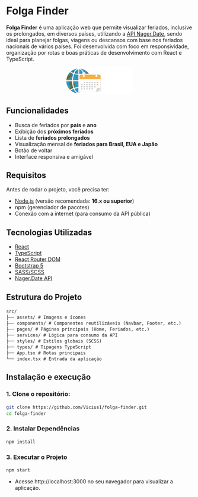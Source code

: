 # Folga Finder
**Folga Finder** é uma aplicação web que permite visualizar feriados, inclusive os prolongados, em diversos países, utilizando a [API Nager.Date](https://date.nager.at), sendo ideal para planejar folgas, viagens ou descansos com base nos feriados nacionais de vários países. Foi desenvolvida com foco em responsividade, organização por rotas e boas práticas de desenvolvimento com React e TypeScript.

<p align="center">
  <img src="src/assets/logo.png" alt="Folga Finder" width="180" />
</p>

## Funcionalidades
-  Busca de feriados por **país** e **ano**
-  Exibição dos **próximos feriados**
-  Lista de **feriados prolongados**
-  Visualização mensal de **feriados para Brasil, EUA e Japão**
-  Botão de voltar
-  Interface responsiva e amigável

## Requisitos
Antes de rodar o projeto, você precisa ter:
- [Node.js](https://nodejs.org/) (versão recomendada: **16.x ou superior**)
- npm (gerenciador de pacotes)
- Conexão com a internet (para consumo da API pública)

## Tecnologias Utilizadas
- [React](https://reactjs.org/)
- [TypeScript](https://www.typescriptlang.org/)
- [React Router DOM](https://reactrouter.com/)
- [Bootstrap 5](https://getbootstrap.com/)
- [SASS/SCSS](https://sass-lang.com/)
- [Nager.Date API](https://date.nager.at)

## Estrutura do Projeto
```
src/
├── assets/ # Imagens e ícones
├── components/ # Componentes reutilizáveis (Navbar, Footer, etc.)
├── pages/ # Páginas principais (Home, Feriados, etc.)
├── services/ # Lógica para consumo da API
├── styles/ # Estilos globais (SCSS)
├── types/ # Tipagens TypeScript
├── App.tsx # Rotas principais
└── index.tsx # Entrada da aplicação
```

## Instalação e execução

### 1. **Clone o repositório:**
```bash
git clone https://github.com/Vicius1/folga-finder.git
cd folga-finder
```
### 2. Instalar Dependências
```bash
npm install
````
### 3. Executar o Projeto
```bash
npm start
```
- Acesse http://localhost:3000 no seu navegador para visualizar a aplicação.
